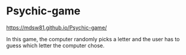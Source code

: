 # Psychic-game

https://mdsw81.github.io/Psychic-game/

In this game, the computer randomly picks a letter and the user has to guess which letter the computer chose.
